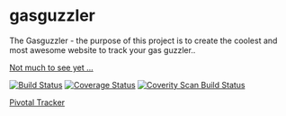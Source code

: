 # gasguzzler
The Gasguzzler - the purpose of this project is to create the coolest and most awesome website to track your gas guzzler..

[Not much to see yet ...](https://gasguzzler-spinetrak.rhcloud.com)

[![Build Status](https://travis-ci.org/spinetrak/gasguzzler.svg?branch=master)](https://travis-ci.org/spinetrak/gasguzzler)
[![Coverage Status](https://coveralls.io/repos/spinetrak/gasguzzler/badge.svg?branch=master)](https://coveralls.io/r/spinetrak/gasguzzler?branch=master)
[![Coverity Scan Build Status](https://scan.coverity.com/projects/4364/badge.svg)](https://scan.coverity.com/projects/4364)

[Pivotal Tracker](https://www.pivotaltracker.com/n/projects/1294098)

